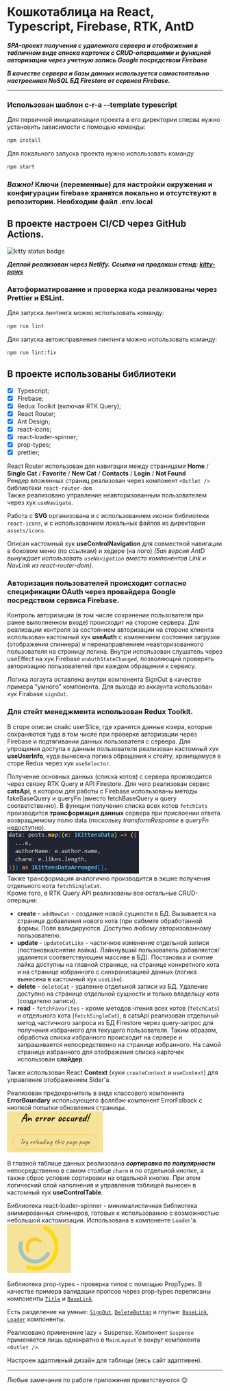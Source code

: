 # Кошкотаблица на React, Typescript, Firebase, RTK, AntD

**_SPA-проект получения с удаленного сервера и отображения в табличном виде списка карточек с CRUD-операциями и функцией авторизации через учетную запись Google посредством Firebase_**

**_В качестве сервера и базы данных используется самостоятельно настроенная NoSQL БД Firestore от сервиса Firebase._**

---

### Использован шаблон c-r-a --template typescript

Для первичной инициализации проекта в его директории сперва нужно установить зависимости с помощью команды:

```sh
npm install
```

Для локального запуска проекта нужно использовать команду

```sh
npm start
```

### **_Важно!_** Ключи (переменные) для настройки окружения и конфигурации firebase хранятся локально и отсутствуют в репозитории. Необходим файл .env.local

## В проекте настроен CI/CD через GitHub Actions.

![kitty status badge](https://github.com/KamajorQA/Kitty_Paws/actions/workflows/github-actions-kitty-paws.yml/badge.svg)

**_Деплой реализован через Netlify._**
**_Ссылка на продакшн стенд: [kitty-paws](https://kitty-paws.netlify.app/)_**

### Автоформатирование и проверка кода реализованы через Prettier и ESLint.

Для запуска линтинга можно использовать команду:

```sh
npm run lint
```

Для запуска автоисправления линтинга можно использовать команду:

```sh
npm run lint:fix
```

## В проекте использованы библиотеки

- [x] Typescript;
- [x] Firebase;
- [x] Redux Toolkit (включая RTK Query);
- [x] React Router;
- [x] Ant Design;
- [x] react-icons;
- [x] react-loader-spinner;
- [x] prop-types;
- [x] prettier;

React Router использован для навигации между страницами **Home** / **Single Cat** / **Favorite** / **New Cat** / **Contacts** / **Login** / **Not Found**  
Рендер вложенных страниц реализован через компонент `<Outlet />` библиотеки `react-router-dom`  
Также реализовано управление неавторизованным пользователем через хук `useNavigate`.

Работа с **SVG** организована и с использованием иконок библиотеки `react-icons`, и с использованием локальных файлов из директории `assets/icons`.

Описан кастомный хук **useControlNavigation** для совместной навигации в боковом меню (по ссылкам) и хедере (на лого) _(5ая версия AntD вынуждает использовать `useNavigation` вместо компонентов Link и NavLink из react-router-dom)_.

### Авторизация пользователей происходит согласно спецификации OAuth через провайдера **Google** посредством сервиса **Firebase**.

Контроль авторизации (в том числе сохранение пользователя при ранее выполненном входе) происходит на стороне сервера. Для реализации контроля за состоянием авторизации на стороне клиента использован кастомный хук **useAuth** с изменением состояния загрузки (отображения спиннера) и перенаправлением неавторизованного пользователя на страницу логина. Внутри использован слушатель через useEffect на хук Firebase `onAuthStateChanged`, позволяющий проверять авторизацию пользователей при каждом обращении к сервису.

Логика логаута оставлена внутри компонента SignOut в качестве примера "умного" компонента. Для выхода из аккаунта использован хук Firabase `signOut`.

### Для стейт менеджмента использован Redux Toolkit.

В сторе описан слайс userSlice, где хранятся данные юзера, которые сохраняются туда в том числе при проверке авторизации через Firebase и подтягивании данных пользователя с сервера.
Для упрощения доступа к данным пользователя реализован кастомный хук **useUserInfo**, куда вынесена логика обращения к стейту, хранящемуся в сторе Redux через хук `useSelector`.

Получение основных данных (списка котов) с сервера производится через связку RTK Query и API Firestore.
Для чего реализован сервис **catsApi**, в котором для работы с Firebase использованы методы fakeBaseQuery и queryFn (вместо fetchBaseQuery и query соответственно).
В функции получения списка всех котов `fetchCats` производится **трансформация данных** сервера при присвоении ответа возвращаемому полю data (поскольку _transformResponse_ в _queryFn_ недоступно).  
![dataTransform](./src/assets/img/readmeImg/DataTransform.PNG)  
Также трансформация аналогично производится в экшне получения отдельного кота `fetchSingleCat`.  
Кроме того, в RTK Query API реализованы все остальные CRUD-операции:

- **create** - `addNewCat` - создание новой сущности в БД. Вызывается на странице добавления нового кота (при сабмите обработанной формы. Поля валидируются. Доступно любому авторизованному пользователю.
- **update** - `updateCatLike` - частичное изменение отдельной записи (постановка/снятие лайка). Лайкнувший пользователь добавляется/удаляется соответствующем массиве в БД). Постановка и снятие лайка доступны на главной странице, на странице конкретного кота и на странице избранного с синхронизацией данных (логика вынесена в кастомный хук `useLike`).
- **delete** - `deleteCat` - удаление отдельной записи из БД. Удаление доступно на странице отдельной сущности и только владельцу кота (создателю записи).
- **read** - `fetchFavorites` - кроме методов чтения всех котов (`fetchCats`) и отдельного кота (`fetchSingleCat`), в catsApi реализован отдельный метод частичного запроса из БД Firestore через query-запрос для получения избранного для текущего пользователя. Таким образом, обработка списка избранного происходит на сервере и запрашивается непосредственно на странице избранного. На самой странице избранного для отображения списка карточек использован **слайдер**.

Также использован React **Context** (хуки `createContext` и `useContext`) для управления отображением Sider'а.

Реализован предохранитель в виде классового компонента **ErrorBoundary** использующего фоллбэк-компонент ErrorFalback c кнопкой попытки обновления страницы.  
![errorFallback](./src/assets/img/readmeImg/ErrorFallback.PNG)

В главной таблице данных реализована **_сортировка по популярности_** непосредственно в самом столбце `charm` и по отдельной кнопке, а также сброс условия сортировки на отдельной кнопке. При этом логический слой наполнения и управления таблицей вынесен в кастомный хук **useControlTable**.

Библиотека react-loader-spinner - минималистичная библиотека анимированных спиннеров, готовых к использованию с возможностью небольшой кастомизации. Использована в компоненте `Loader`'а.  
![spinner](./src/assets/img/readmeImg/Loader.PNG)

Библиотека prop-types - проверка типов с помощью PropTypes. В качестве примера валидации пропсов через prop-types переписаны компоненты [`Title`](https://github.com/KamajorQA/Kitty_Paws/blob/master/src/components/Title.jsx) и [`BaseLink`](https://github.com/KamajorQA/Kitty_Paws/blob/master/src/components/BaseLink.jsx).

Есть разделение на умные: [`SignOut`](https://github.com/KamajorQA/Kitty_Paws/blob/master/src/components/SignOut.tsx), [`DeleteButton`](https://github.com/KamajorQA/Kitty_Paws/blob/master/src/components/DeleteButton.tsx) и глупые: [`BaseLink`](https://github.com/KamajorQA/Kitty_Paws/blob/master/src/components/BaseLink.jsx), [`Loader`](https://github.com/KamajorQA/Kitty_Paws/blob/master/src/components/Loader.tsx) компоненты.

Реализовано применение lazy + Suspense. Компонент `Suspense` применяется лишь однократно в `MainLayout`'е вокруг компонента `<Outlet />`.

Настроен адаптивный дизайн для таблицы (весь сайт адаптивен).

---

Любые замечания по работе приложения приветствуются 😊

